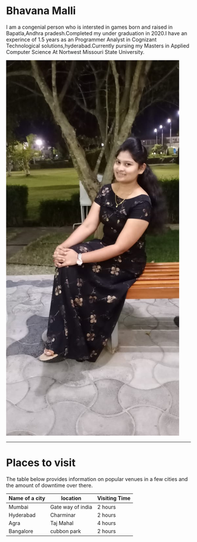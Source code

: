 # Bhavana Malli
I am a congenial person who is intersted in games born and raised in Bapatla,Andhra pradesh.Completed my under graduation in 2020.I have an experince of 1.5 years as an Programmer Analyst in Cognizant Technological solutions,hyderabad.Currently pursing my Masters in Applied Computer Science At Nortwest Missouri State University.


![my image](My_image.jpeg)
***
# Places to visit
The table below provides information on popular venues in a few cities and the amount of downtime over there.

|Name of a city|location         |Visiting Time|
|--------------|-----------------|-----|
|Mumbai        |Gate way of india| 2 hours|
|Hyderabad     |Charminar        | 2 hours|
|Agra          |Taj Mahal        | 4 hours|
|Bangalore     |cubbon park      | 2 hours|